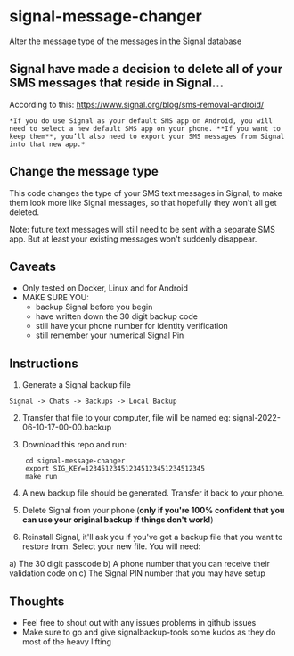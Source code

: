 # signal-message-changer

Alter the message type of the messages in the Signal database


## Signal have made a decision to delete all of your **SMS messages** that reside in Signal...

According to this: https://www.signal.org/blog/sms-removal-android/

    *If you do use Signal as your default SMS app on Android, you will need to select a new default SMS app on your phone. **If you want to keep them**, you’ll also need to export your SMS messages from Signal into that new app.*


## Change the message type

This code changes the type of your SMS text messages in Signal, to make them
look more like Signal messages, so that hopefully they won't all get deleted.

Note: future text messages will still need to be sent with a separate SMS app.
But at least your existing messages won't suddenly disappear.

## Caveats

 * Only tested on Docker, Linux and for Android
 * MAKE SURE YOU:
     - backup Signal before you begin
     - have written down the 30 digit backup code
     - still have your phone number for identity verification
     - still remember your numerical Signal Pin


## Instructions

1. Generate a Signal backup file

```
Signal -> Chats -> Backups -> Local Backup
```

2. Transfer that file to your computer, file will be named eg: signal-2022-06-10-17-00-00.backup

3. Download this repo and run:

```
    cd signal-message-changer
    export SIG_KEY=123451234512345123451234512345
    make run
```

4. A new backup file should be generated. Transfer it back to your phone.

5. Delete Signal from your phone (**only if you're 100% confident that you can use your original backup if things don't work!**)

6. Reinstall Signal, it'll ask you if you've got a backup file that you want to restore from. Select your new file. You will need:

a) The 30 digit passcode
b) A phone number that you can receive their validation code on
c) The Signal PIN number that you may have setup


## Thoughts
* Feel free to shout out with any issues problems in github issues
* Make sure to go and give signalbackup-tools some kudos as they do most of the heavy lifting
